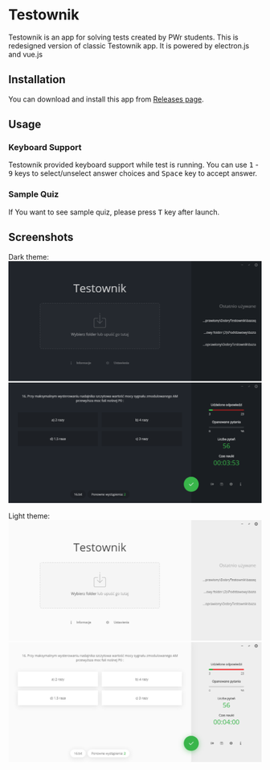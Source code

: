 # Testownik

Testownik is an app for solving tests created by PWr students. This is redesigned version of classic Testownik app. It is powered by electron.js and vue.js

## Installation

You can download and install this app from [Releases page](https://github.com/kumalg/testownik-electron/releases). 

## Usage

### Keyboard Support
Testownik provided keyboard support while test is running. You can use <kbd>1</kbd> - <kbd>9</kbd> keys to select/unselect answer choices and <kbd>Space</kbd> key to accept answer.

### Sample Quiz
If You want to see sample quiz, please press <kbd>T</kbd> key after launch.


## Screenshots

Dark theme:
![testownik-electron/screenshots/landing_page_dark.png](https://github.com/kumalg/testownik-electron/blob/master/screenshots/landing_page_dark.png)
![testownik-electron/screenshots/quiz_dark.png](https://github.com/kumalg/testownik-electron/blob/master/screenshots/quiz_dark.png)

Light theme:
![testownik-electron/screenshots/landing_page_light.png](https://github.com/kumalg/testownik-electron/blob/master/screenshots/landing_page_light.png)
![testownik-electron/screenshots/quiz_light.png](https://github.com/kumalg/testownik-electron/blob/master/screenshots/quiz_light.png)